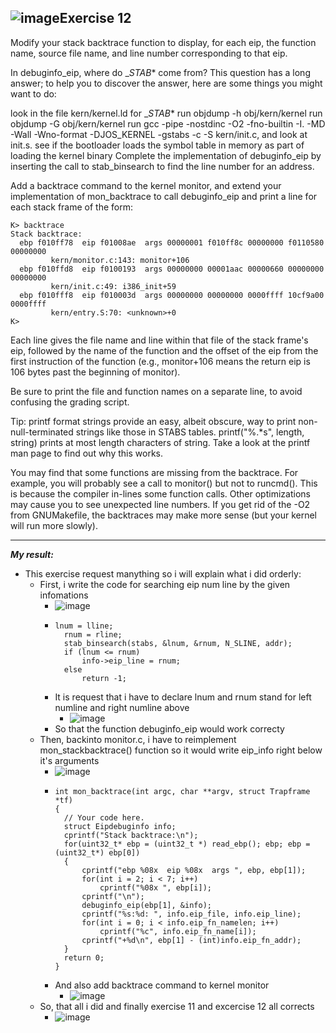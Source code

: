![image](https://github.com/vilesport/General-Xv6/assets/89498002/ffb2fdb8-4a7c-49d0-890d-f5c586e3be96)**Exercise 12**
---

Modify your stack backtrace function to display, for each eip, the function name, source file name, and line number corresponding to that eip.

In debuginfo_eip, where do __STAB_* come from? This question has a long answer; to help you to discover the answer, here are some things you might want to do:

look in the file kern/kernel.ld for __STAB_*
run objdump -h obj/kern/kernel
run objdump -G obj/kern/kernel
run gcc -pipe -nostdinc -O2 -fno-builtin -I. -MD -Wall -Wno-format -DJOS_KERNEL -gstabs -c -S kern/init.c, and look at init.s.
see if the bootloader loads the symbol table in memory as part of loading the kernel binary
Complete the implementation of debuginfo_eip by inserting the call to stab_binsearch to find the line number for an address.

Add a backtrace command to the kernel monitor, and extend your implementation of mon_backtrace to call debuginfo_eip and print a line for each stack frame of the form:
```
K> backtrace
Stack backtrace:
  ebp f010ff78  eip f01008ae  args 00000001 f010ff8c 00000000 f0110580 00000000
         kern/monitor.c:143: monitor+106
  ebp f010ffd8  eip f0100193  args 00000000 00001aac 00000660 00000000 00000000
         kern/init.c:49: i386_init+59
  ebp f010fff8  eip f010003d  args 00000000 00000000 0000ffff 10cf9a00 0000ffff
         kern/entry.S:70: <unknown>+0
K>
```
Each line gives the file name and line within that file of the stack frame's eip, followed by the name of the function and the offset of the eip from the first instruction of the function (e.g., monitor+106 means the return eip is 106 bytes past the beginning of monitor).

Be sure to print the file and function names on a separate line, to avoid confusing the grading script.

Tip: printf format strings provide an easy, albeit obscure, way to print non-null-terminated strings like those in STABS tables. printf("%.*s", length, string) prints at most length characters of string. Take a look at the printf man page to find out why this works.

You may find that some functions are missing from the backtrace. For example, you will probably see a call to monitor() but not to runcmd(). This is because the compiler in-lines some function calls. Other optimizations may cause you to see unexpected line numbers. If you get rid of the -O2 from GNUMakefile, the backtraces may make more sense (but your kernel will run more slowly).

---
***My result:***
- This exercise request manything so i will explain what i did orderly:
  - First, i write the code for searching eip num line by the given infomations
    - ![image](https://github.com/vilesport/General-Xv6/assets/89498002/f37f8aa8-c657-41bb-a951-aa767d5f5fe1)
    - ```
      lnum = lline;
    	rnum = rline;
    	stab_binsearch(stabs, &lnum, &rnum, N_SLINE, addr);
    	if (lnum <= rnum)
    		info->eip_line = rnum;
    	else
    		return -1;
      ```
    - It is request that i have to declare lnum and rnum stand for left numline and right numline above
      - ![image](https://github.com/vilesport/General-Xv6/assets/89498002/f186f085-f5b8-4b1f-9fde-f119e198a419)
    - So that the function debuginfo_eip would work correcty
  - Then, backinto monitor.c, i have to reimplement mon_stackbacktrace() function so it would write eip_info right below it's arguments
    - ![image](https://github.com/vilesport/General-Xv6/assets/89498002/54fceaf5-0d11-4279-a646-ba29d0c5d5f8)
    - ```
      int mon_backtrace(int argc, char **argv, struct Trapframe *tf)
      {
      	// Your code here.
      	struct Eipdebuginfo info;
      	cprintf("Stack backtrace:\n");
      	for(uint32_t* ebp = (uint32_t *) read_ebp(); ebp; ebp = (uint32_t*) ebp[0])
      	{
      		cprintf("ebp %08x  eip %08x  args ", ebp, ebp[1]);
      		for(int i = 2; i < 7; i++)
      			cprintf("%08x ", ebp[i]);
      		cprintf("\n");
      		debuginfo_eip(ebp[1], &info);
      		cprintf("%s:%d: ", info.eip_file, info.eip_line);
      		for(int i = 0; i < info.eip_fn_namelen; i++)
      			cprintf("%c", info.eip_fn_name[i]);
      		cprintf("+%d\n", ebp[1] - (int)info.eip_fn_addr);
      	}
      	return 0;
      }
      ```
    - And also add backtrace command to kernel monitor
      - ![image](https://github.com/vilesport/General-Xv6/assets/89498002/61dae403-864e-42e0-b2f3-9a77b56ee0b4)
  - So, that all i did and finally exercise 11 and excercise 12 all corrects
    - ![image](https://github.com/vilesport/General-Xv6/assets/89498002/7bc6fc46-d66f-4859-a940-6adad54da561)
